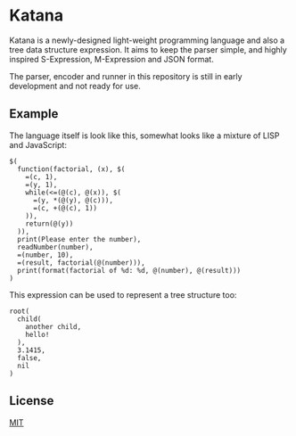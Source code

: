 Katana
======
Katana is a newly-designed light-weight programming language and also a tree data structure expression. It aims to keep the parser simple, and highly inspired S-Expression, M-Expression and JSON format.

The parser, encoder and runner in this repository is still in early development and not ready for use.

Example
-------
The language itself is look like this, somewhat looks like a mixture of LISP and JavaScript:
```
$(
  function(factorial, (x), $(
    =(c, 1),
    =(y, 1),
    while(<=(@(c), @(x)), $(
      =(y, *(@(y), @(c))),
      =(c, +(@(c), 1))
    )),
    return(@(y))
  )),
  print(Please enter the number),
  readNumber(number),
  =(number, 10),
  =(result, factorial(@(number))),
  print(format(factorial of %d: %d, @(number), @(result)))
)
```

This expression can be used to represent a tree structure too:
```
root(
  child(
    another child,
    hello!
  ),
  3.1415,
  false,
  nil
)
```

License
-------
[MIT](LICENSE)